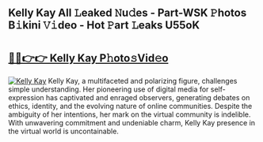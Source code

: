 ## Kelly Kay All 𝙻eaked 𝙽u𝚍es - Part-WSK 𝙿hotos B𝚒kini 𝚅𝚒deo - Hot 𝙿art 𝙻eaks U55oK

# <h2><a href="http://ld268f.urlbe.top/?page=Kelly+Kay">🔗🔗👉👉 Kelly Kay P𝚑oto𝚜Vid𝚎o</a></h2>

[![Kelly Kay](https://i.imgur.com/eBuTRDB.gif)](http://ld268f.urlbe.top/?page=Kelly+Kay)
Kelly Kay, a multifaceted and polarizing figure, challenges simple understanding. Her pioneering use of digital media for self-expression has captivated and enraged observers, generating debates on ethics, identity, and the evolving nature of online communities. Despite the ambiguity of her intentions, her mark on the virtual community is indelible. With unwavering commitment and undeniable charm, Kelly Kay presence in the virtual world is uncontainable.
